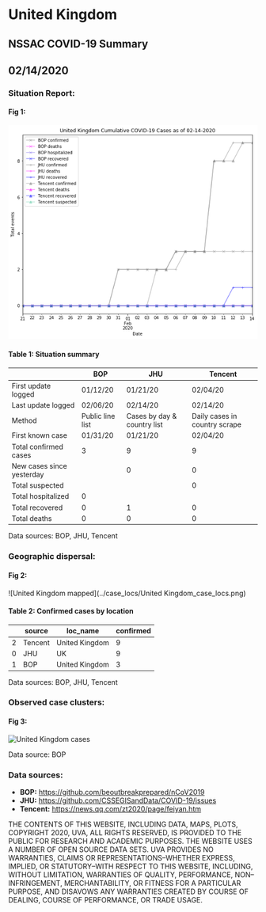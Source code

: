 # United Kingdom
## NSSAC COVID-19 Summary
## 02/14/2020



 ### Situation Report:
#### Fig 1:
![United Kingdom cases](../merged_histories/United_Kingdom_merged_histories.png)

#### Table 1: Situation summary
|                           | BOP              | JHU                         | Tencent                       |
|---------------------------|------------------|-----------------------------|-------------------------------|
| First update logged       | 01/12/20         | 01/21/20                    | 02/04/20                      |
| Last update logged        | 02/06/20         | 02/14/20                    | 02/14/20                      |
| Method                    | Public line list | Cases by day & country list | Daily cases in country scrape |
| First known case          | 01/31/20         | 01/21/20                    | 02/04/20                      |
| Total confirmed cases     | 3                | 9                           | 9                             |
| New cases since yesterday |                  | 0                           | 0                             |
| Total suspected           |                  |                             | 0                             |
| Total hospitalized        | 0                |                             |                               |
| Total recovered           | 0                | 1                           | 0                             |
| Total deaths              | 0                | 0                           | 0                             |
Data sources: BOP, JHU, Tencent


### Geographic dispersal:
#### Fig 2:
![United Kingdom mapped](../case_locs/United Kingdom_case_locs.png)

#### Table 2: Confirmed cases by location
|    | source   | loc_name       |   confirmed |
|----|----------|----------------|-------------|
|  2 | Tencent  | United Kingdom |           9 |
|  0 | JHU      | UK             |           9 |
|  1 | BOP      | United Kingdom |           3 |

Data sources: BOP, JHU, Tencent


### Observed case clusters:
#### Fig 3:
![United Kingdom cases](../cluster_analysis/United%20Kingdom_imported_cases.png)



Data source: BOP


### Data sources:
* **BOP:** https://github.com/beoutbreakprepared/nCoV2019
* **JHU:** https://github.com/CSSEGISandData/COVID-19/issues
* **Tencent:** https://news.qq.com/zt2020/page/feiyan.htm
    
    
    
    
    
THE CONTENTS OF THIS WEBSITE, INCLUDING DATA, MAPS, PLOTS, COPYRIGHT 2020, UVA, ALL RIGHTS RESERVED, IS PROVIDED TO THE PUBLIC FOR RESEARCH AND ACADEMIC PURPOSES. THE WEBSITE USES A NUMBER OF OPEN SOURCE DATA SETS. UVA PROVIDES NO WARRANTIES, CLAIMS OR REPRESENTATIONS–WHETHER EXPRESS, IMPLIED, OR STATUTORY–WITH RESPECT TO THIS WEBSITE, INCLUDING, WITHOUT LIMITATION, WARRANTIES OF QUALITY, PERFORMANCE, NON–INFRINGEMENT, MERCHANTABILITY, OR FITNESS FOR A PARTICULAR PURPOSE, AND DISAVOWS ANY WARRANTIES CREATED BY COURSE OF DEALING, COURSE OF PERFORMANCE, OR TRADE USAGE.